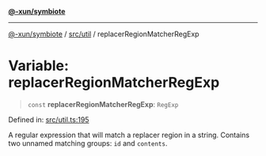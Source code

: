 [**@-xun/symbiote**](../../../README.md)

***

[@-xun/symbiote](../../../README.md) / [src/util](../README.md) / replacerRegionMatcherRegExp

# Variable: replacerRegionMatcherRegExp

> `const` **replacerRegionMatcherRegExp**: `RegExp`

Defined in: [src/util.ts:195](https://github.com/Xunnamius/symbiote/blob/fcdd2ab0b85b01d184680d7337de52754feba693/src/util.ts#L195)

A regular expression that will match a replacer region in a string. Contains
two unnamed matching groups: `id` and `contents`.
